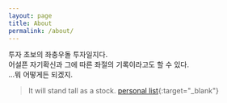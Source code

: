 ```yaml
---
layout: page
title: About
permalink: /about/
---
```


투자 초보의 좌충우돌 투자일지다.  
어설픈 자기확신과 그에 따른 좌절의 기록이라고도 할 수 있다.  
...뭐 어떻게든 되겠지.  
> It will stand tall as a stock.
[personal list](http://chungchoon98.com){:target="_blank"}

<!--
You can find the source code for Minima at GitHub:
[jekyll][jekyll-organization] /
[minima](https://github.com/jekyll/minima)

You can find the source code for Jekyll at GitHub:
[jekyll][jekyll-organization] /
[jekyll](https://github.com/jekyll/jekyll)


[jekyll-organization]: https://github.com/jekyll
-->
